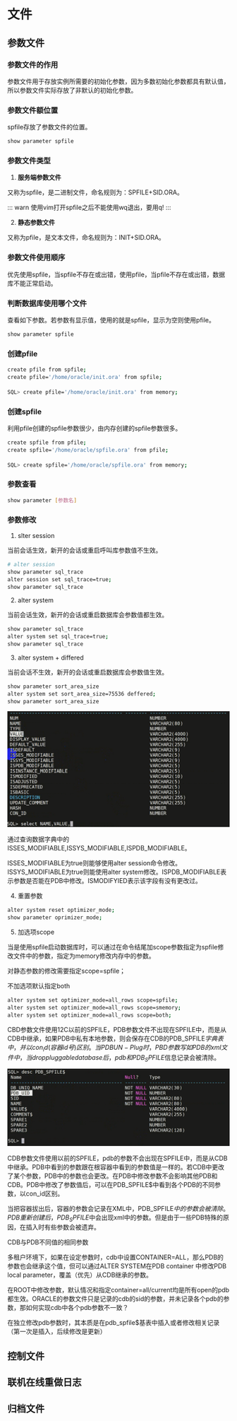 # 文件

## 参数文件

### 参数文件的作用

参数文件用于存放实例所需要的初始化参数，因为多数初始化参数都具有默认值，所以参数文件实际存放了非默认的初始化参数。

### 参数文件额位置

spfile存放了参数文件的位置。

```sh
show parameter spfile
```

### 参数文件类型

1. **服务端参数文件**

又称为spfile，是二进制文件，命名规则为：SPFILE+SID.ORA。

::: warn
使用vim打开spfile之后不能使用wq退出，要用q!
:::

2. **静态参数文件**

又称为pfile，是文本文件，命名规则为：INIT+SID.ORA。

### 参数文件使用顺序

优先使用spfile，当spfile不存在或出错，使用pfile，当pfile不存在或出错，数据库不能正常启动。

### 判断数据库使用哪个文件

查看如下参数。若参数有显示值，使用的就是spfile，显示为空则使用pfile。

```sh
show parameter spfile
```

### 创建pfile

```sh
create pfile from spfile;
create pfile='/home/oracle/init.ora' from spfile;

SQL> create pfile='/home/oracle/init.ora' from memory;
```

### 创建spfile

利用pfile创建的spfile参数很少，由内存创建的spfile参数很多。

```sh
create spfile from pfile;
create spfile='/home/oracle/spfile.ora' from pfile;

SQL> create spfile='/home/oracle/spfile.ora' from memory;
```

### 参数查看

```sh
show parameter [参数名]
```

### 参数修改

1. slter session

当前会话生效，新开的会话或重启呼叫库参数值不生效。

```sh
# alter session
show parameter sql_trace
alter session set sql_trace=true;
show parameter sql_trace
```

2. alter system

当前会话生效，新开的会话或重启数据库会参数值都生效。

```sh
show parameter sql_trace
alter system set sql_trace=true;
show parameter sql_trace
```

3. alter system + differed

当前会话不生效，新开的会话或重启数据库会参数值生效。

```sh
show parameter sort_area_size
alter system set sort_area_size=75536 deffered;
show parameter sort_area_size
```

![数据字典](./assets/2023-05-12-10-05-56.png)

通过查询数据字典中的ISSES_MODIFIABLE,ISSYS_MODIFIABLE,ISPDB_MODIFIABLE。

ISSES_MODIFIABLE为true则能够使用alter session命令修改。ISSYS_MODIFIABLE为true则能使用alter system修改。ISPDB_MODIFIABLE表示参数是否能在PDB中修改。ISMODIFYIED表示该字段有没有更改过。

4. 重置参数

```sh
alter system reset optimizer_mode;
show parameter oprimizer_mode;
```
5. 加选项scope

当是使用spfile启动数据库时，可以通过在命令结尾加scope参数指定为spfile修改文件中的参数，指定为memory修改内存中的参数。

对静态参数的修改需要指定scope=spfile；

不加选项默认指定both

```sh
alter system set optimizer_mode=all_rows scope=spfile;
alter system set optimizer_mode=all_rows scope=smemory;
alter system set optimizer_mode=all_rows scope=both;
```

CBD参数文件使用12C以前的SPFILE，PDB参数文件不出现在SPFILE中，而是从CDB中继承，如果PDB中私有本地参数，则会保存在CDB的PDB_SPFILE$字典表中，并以con_id(容器id号)区别。当PDB UN-Plug时，PBD参数写如PDB的xml文件中，当drop pluggable database后，pdb和PDB_SPFILE$信息记录会被清除。

![](./assets/2023-05-12-10-55-12.png)

CDB参数文件使用以前的SPFILE，pdb的参数不会出现在SPFILE中，而是从CDB中继承。PDB中看到的参数跟在根容器中看到的参数值是一样的。若CDB中更改了某个参数，PDB中的参数也会更改。在PDB中修改参数不会影响其他PDB和CDB。PDB中修改了参数值后，可以在PDB_SPFILE$中看到各个PDB的不同参数，以con_id区别。

当把容器拔出后，容器的参数会记录在XML中，PDB_SPFILE$中的参数会被清除。PDB重新创建后，PDB_SPFILE$中会出现xml中的参数。但是由于一些PDB特殊的原因，在插入时有些参数会被遗弃。

CDB与PDB不同值的相同参数

多租户环境下，如果在设定参数时，cdb中设置CONTAINER=ALL，那么PDB的参数也会继承这个值，但可以通过ALTER SYSTEM在PDB container 中修改PDB local parameter，覆盖（优先）从CDB继承的参数。

在ROOT中修改参数，默认情况和指定container=all/current均是所有open的pdb都生效。ORACLE的参数文件只是记录的cdb的sid的参数，并未记录各个pdb的参数，那如何实现cdb中各个pdb参数不一致？

在独立修改pdb参数时，其本质是在pdb_spfile$基表中插入或者修改相关记录（第一次是插入，后续修改是更新）

## 控制文件

## 联机在线重做日志

## 归档文件
